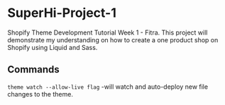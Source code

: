 # SuperHi-Project-1
Shopify Theme Development Tutorial Week 1 - Fitra. This project will demonstrate my understanding on how to create a one product shop on Shopify using Liquid and Sass.

## Commands
`theme watch --allow-live flag` -will watch and auto-deploy new file changes to the theme.
